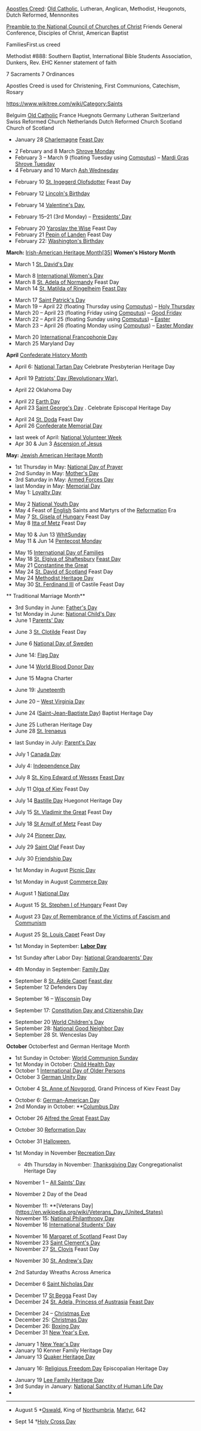 [Apostles Creed](https://en.wikipedia.org/wiki/Apostles%27_Creed): [Old Catholic](https://en.wikipedia.org/wiki/Old_Catholic_Church), Lutheran, Anglican, Methodist, Heugonots, Dutch Reformed, Mennonites

 [Preamble to the National Council of Churches of Christ](https://en.wikipedia.org/wiki/National_Council_of_Churches) Friends General Conference, Disciples of Christ, American Baptist

FamiliesFirst.us creed

Methodist #888: Southern Baptist, International Bible Students Association, Dunkers, Rev. EHC Kenner statement of faith

7 Sacraments 7 Ordinances

Apostles Creed is used for Christening, First Communions, Catechism, Rosary

https://www.wikitree.com/wiki/Category:Saints

Belguim [Old Catholic](https://en.wikipedia.org/wiki/Old_Catholic_Church)
France Huegnots
Germany Lutheran
Switzerland Swiss Reformed Church
Netherlands Dutch Reformed Church
Scotland Church of Scotland 


* January 28 [Charlemagne](https://en.wikipedia.org/wiki/Charlemagne) [Feast Day](https://www.traditioninaction.org/History/A02CharlemagneTribute.html)
- 2 February and 8 March [Shrove Monday](https://en.wikipedia.org/wiki/Shrove_Monday)
-  February 3 – March 9 (floating Tuesday using  [Computus](https://en.wikipedia.org/wiki/Computus "Computus")) –  [Mardi Gras](https://en.wikipedia.org/wiki/Mardi_Gras "Mardi Gras") [Shrove Tuesday](https://en.wikipedia.org/wiki/Shrove_Tuesday)
- 4 February and 10 March [Ash Wednesday](https://en.wikipedia.org/wiki/Ash_Wednesday "Ash Wednesday")
* February 10 [St. Ingegerd Olofsdotter](https://en.wikipedia.org/wiki/Ingegerd_Olofsdotter#Sainthood) Feast Day
- February 12 [Lincoln's Birthday](https://en.wikipedia.org/wiki/Lincoln%27s_Birthday "Lincoln's Birthday")  
* February 14 [Valentine's Day](https://en.wikipedia.org/wiki/Valentine%27s_Day "Valentine's Day"),
- February 15–21 (3rd Monday) – [Presidents' Day](https://en.wikipedia.org/wiki/Presidents%27_Day "Presidents' Day")
* February 20 [Yaroslav the Wise](https://en.wikipedia.org/wiki/Yaroslav_the_Wise#Veneration) Feast Day
* February 21 [Pepin of Landen](https://en.wikipedia.org/wiki/Pepin_of_Landen) Feast Day
* February 22: [Washington's Birthday](https://en.wikipedia.org/wiki/Presidents%27_Day)


 **March:**  [Irish-American Heritage Month](https://en.wikipedia.org/wiki/Irish-American_Heritage_Month "Irish-American Heritage Month")[[35]](https://en.wikipedia.org/wiki/List_of_observances_in_the_United_States_by_presidential_proclamation#cite_note-35)
**Women's History Month**
- March 1 [St. David's Day](https://en.wikipedia.org/wiki/Proposed_St_David%27s_Day_bank_holiday)
* March 8 [International Women's Day](https://en.wikipedia.org/wiki/International_Women%27s_Day)
* March 8 [St. Adela of Normandy](https://en.wikipedia.org/wiki/Adela_of_Normandy) Feast Day
* March 14 [St. Matilda of Ringelheim](https://en.wikipedia.org/wiki/Matilda_of_Ringelheim) [Feast Day](https://www.catholic.org/saints/saint.php?saint_id=307)
- March 17 [Saint Patrick's Day](https://en.wikipedia.org/wiki/Saint_Patrick%27s_Day "Saint Patrick's Day")
-   March 19 – April 22 (floating Thursday using  [Computus](https://en.wikipedia.org/wiki/Computus "Computus")) –  [Holy Thursday](https://en.wikipedia.org/wiki/Holy_Thursday "Holy Thursday")
-   March 20 – April 23 (floating Friday using  [Computus](https://en.wikipedia.org/wiki/Computus "Computus")) –  [Good Friday](https://en.wikipedia.org/wiki/Good_Friday "Good Friday")
-   March 22 – April 25 (floating Sunday using  [Computus](https://en.wikipedia.org/wiki/Computus "Computus")) –  [Easter](https://en.wikipedia.org/wiki/Easter "Easter")
-   March 23 – April 26 (floating Monday using  [Computus](https://en.wikipedia.org/wiki/Computus "Computus")) –  [Easter Monday](https://en.wikipedia.org/wiki/Easter_Monday "Easter Monday")
* March 20 [International Francophonie Day](https://en.wikipedia.org/wiki/International_Francophonie_Day)
* March 25 Maryland Day


 **April** [Confederate History Month](https://en.wikipedia.org/wiki/Confederate_History_Month)
* April 6:  [National Tartan Day](https://en.wikipedia.org/wiki/National_Tartan_Day "National Tartan Day") Celebrate Presbyterian Heritage Day
-   April 19 [Patriots' Day (Revolutionary War)](https://en.wikipedia.org/wiki/Patriots%27_Day "Patriots' Day"), 
* April 22 Oklahoma Day
-  April 22 [Earth Day](https://en.wikipedia.org/wiki/Earth_Day "Earth Day")
-  April 23 [Saint George's Day](https://en.wikipedia.org/wiki/Saint_George%27s_Day) . Celebrate Episcopal Heritage Day 
* April 24 [St. Doda](https://en.wikipedia.org/wiki/Doda_of_Reims) Feast Day
* April 26  [Confederate Memorial Day](https://en.wikipedia.org/wiki/Confederate_Memorial_Day)
-   last week of April:  [National Volunteer Week](https://en.wikipedia.org/wiki/National_Volunteer_Week)
- Apr 30 & Jun 3 [Ascension of Jesus](https://en.wikipedia.org/wiki/Feast_of_the_Ascension)


**May:**  [Jewish American Heritage Month](https://en.wikipedia.org/wiki/Jewish_American_Heritage_Month)
- 1st Thursday in May:  [National Day of Prayer](https://en.wikipedia.org/wiki/National_Day_of_Prayer "National Day of Prayer")
-   2nd Sunday in May:  [Mother's Day](https://en.wikipedia.org/wiki/Mother%27s_Day "Mother's Day")
-   3rd Saturday in May:  [Armed Forces Day](https://en.wikipedia.org/wiki/Armed_Forces_Day "Armed Forces Day")
-   last Monday in May:  [Memorial Day](https://en.wikipedia.org/wiki/Memorial_Day "Memorial Day")
-   May 1:  [Loyalty Day](https://en.wikipedia.org/wiki/Loyalty_Day "Loyalty Day")
* May 2 [National Youth Day](https://en.wikipedia.org/wiki/National_Youth_Day "National Youth Day")
* May 4 Feast of [English](https://en.wikipedia.org/wiki/England "England") Saints and Martyrs of the [Reformation](https://en.wikipedia.org/wiki/Reformation "Reformation") Era
* May 7 [St. Gisela of Hungary](https://en.wikipedia.org/wiki/Gisela_of_Hungary) Feast Day
* May 8 [Itta of Metz](https://en.wikipedia.org/wiki/Itta_of_Metz) Feast Day
- May 10 & Jun 13 [WhitSunday](https://en.wikipedia.org/wiki/Whitsun)
- May 11 & Jun 14 [Pentecost Monday](https://en.wikipedia.org/wiki/Whit_Monday)
* May 15 [International Day of Families](https://en.wikipedia.org/wiki/International_Day_of_Families "International Day of Families")
* May 18 [St. Elgiva of Shaftesbury](https://en.wikipedia.org/wiki/%C3%86lfgifu_of_Shaftesbury) [Feast Day](https://www.catholic.org/saints/saint.php?saint_id=3090)
* May 21 [Constantine the Great](https://en.wikipedia.org/wiki/Constantine_the_Great)
* May 24 [St. David of Scotland](https://en.wikipedia.org/wiki/David_I_of_Scotland) Feast Day
* May 24 [Methodist Heritage Day](https://en.wikipedia.org/wiki/Aldersgate_Day)
* May 30 [St. Ferdinand III](https://en.wikipedia.org/wiki/Ferdinand_III_of_Castile) of Castile Feast Day

** Traditional Marriage Month**
-   3rd Sunday in June:  [Father's Day](https://en.wikipedia.org/wiki/Father%27s_Day "Father's Day")
-   1st Monday in June:  [National Child's Day](https://en.wikipedia.org/w/index.php?title=National_Child%27s_Day&action=edit&redlink=1 "National Child's Day (page does not exist)")
- June 1 [Parents' Day](https://en.wikipedia.org/wiki/Parents%27_Day)
* June 3 [St. Clotilde](https://en.wikipedia.org/wiki/Clotilde) Feast Day
- June 6 [National Day of Sweden](https://en.wikipedia.org/wiki/National_Day_of_Sweden "National Day of Sweden")
* June 14:  [Flag Day](https://en.wikipedia.org/wiki/Flag_Day_in_the_United_States "Flag Day in the United States")
- June 14 [World Blood Donor Day](https://en.wikipedia.org/wiki/World_Blood_Donor_Day)
* June 15 Magna Charter
-   June 19:  [Juneteenth](https://en.wikipedia.org/wiki/Juneteenth "Juneteenth")
* June 20 –  [West Virginia Day](https://en.wikipedia.org/wiki/West_Virginia_Day "West Virginia Day")
-   June 24 ([Saint-Jean-Baptiste Day](https://en.wikipedia.org/wiki/Saint-Jean-Baptiste_Day "Saint-Jean-Baptiste Day")) Baptist Heritage Day
* June 25 Lutheran Heritage Day
* June 28 [St. Irenaeus](https://en.wikipedia.org/wiki/Irenaeus)

-   last Sunday in July:  [Parent's Day](https://en.wikipedia.org/wiki/Parent%27s_Day "Parent's Day")
- July 1 [Canada Day](https://en.wikipedia.org/wiki/Canada_Day)
- July 4: [Independence Day](https://en.wikipedia.org/wiki/Independence_Day_(United_States) "Independence Day (United States)")
- July 8 [St. King Edward of Wessex](https://en.wikipedia.org/wiki/Edward_the_Confessor) [Feast Day](https://highanglicanhaligonian.home.blog/2020/10/13/the-minor-feast-of-edward-the-confessor-king/)
- July 11 [Olga of Kiev](https://en.wikipedia.org/wiki/Olga_of_Kiev) Feast Day
- July 14 [Bastille Day](https://en.wikipedia.org/wiki/Bastille_Day) Huegonot Heritage Day
- July 15 [St. Vladimir the Great](https://en.wikipedia.org/wiki/Vladimir_the_Great) Feast Day
- July 18 [St Arnulf of Metz](https://en.wikipedia.org/wiki/Arnulf_of_Metz) Feast Day
-  July 24 [Pioneer Day](https://en.wikipedia.org/wiki/Pioneer_Day), 
- July 29 [Saint Olaf](https://en.wikipedia.org/wiki/Saint_Olaf) Feast Day
- July 30 [Friendship Day](https://en.wikipedia.org/wiki/Friendship_Day)


- 1st Monday in August [Picnic Day](https://en.wikipedia.org/wiki/Picnic_Day_(Australian_holiday))
- 1st Monday in August [Commerce Day](https://en.wikipedia.org/wiki/Commerce_Day)
- August 1 [National Day](https://en.wikipedia.org/wiki/Swiss_National_Day "Swiss National Day")
- August 15 [St. Stephen I of Hungary](https://en.wikipedia.org/wiki/Stephen_I_of_Hungary) Feast Day
- August 23 [Day of Remembrance of the Victims of Fascism and Communism](https://en.wikipedia.org/wiki/European_Day_of_Remembrance_for_Victims_of_Stalinism_and_Nazism)
- August 25 [St. Louis Capet](https://en.wikipedia.org/wiki/Louis_IX_of_France) Feast Day

-   1st Monday in September:  **[Labor Day](https://en.wikipedia.org/wiki/Labor_Day "Labor Day")**
-   1st Sunday after Labor Day:  [National Grandparents' Day](https://en.wikipedia.org/wiki/National_Grandparents%27_Day "National Grandparents' Day")
-   4th Monday in September:  [Family Day](https://en.wikipedia.org/wiki/Family_Day "Family Day")
* September 8 [St. Adèle Capet](https://www.wikitree.com/wiki/Capet-24) [Feast day](https://familypedia.fandom.com/wiki/Ad%C3%A8le_of_France_(1009-1079))
* September 12 Defenders Day
-   September 16 –  [Wisconsin](https://en.wikipedia.org/wiki/Wisconsin "Wisconsin")  Day
* September 17:  [Constitution Day and Citizenship Day](https://en.wikipedia.org/wiki/Constitution_Day_and_Citizenship_Day "Constitution Day and Citizenship Day") 
- September 20 [World Children's Day](https://en.wikipedia.org/wiki/World_Children%27s_Day)
-   September 28:  [National Good Neighbor Day](https://en.wikipedia.org/wiki/National_Good_Neighbor_Day "National Good Neighbor Day")
-   September 28 St. Wenceslas Day

**October** Octoberfest and German Heritage Month
- 1st Sunday in October: [World Communion Sunday](https://en.wikipedia.org/wiki/World_Communion_Sunday)
-   1st Monday in October:  [Child Health Day](https://en.wikipedia.org/wiki/Child_Health_Day "Child Health Day")
- October 1 [International Day of Older Persons](https://en.wikipedia.org/wiki/International_Day_of_Older_Persons)
- October 3 [German Unity Day](https://en.wikipedia.org/wiki/German_Unity_Day)
* October 4 [St. Anne of Novgorod](https://famouskin.com/famous-kin-menu.php?name=4168+anne+of+kiev), Grand Princess of Kiev Feast Day
-   October 6:  [German-American Day](https://en.wikipedia.org/wiki/German-American_Day "German-American Day")
-   2nd Monday in October:  **[Columbus Day](https://en.wikipedia.org/wiki/Columbus_Day "Columbus Day")
* October 26 [Alfred the Great](https://en.wikipedia.org/wiki/Alfred_the_Great) [Feast Day](https://www.catholic.org/saints/saint.php?saint_id=1262)
- October 30 [Reformation Day](https://en.wikipedia.org/wiki/Reformation_Day "Reformation Day")
- October 31  [Halloween](https://en.wikipedia.org/wiki/Halloween "Halloween"), 

- 1st Monday in November [Recreation Day](https://en.wikipedia.org/wiki/Recreation_Day_holiday)
  -   4th Thursday in November:  [Thanksgiving Day](https://en.wikipedia.org/wiki/Thanksgiving_Day "Thanksgiving Day") Congregationalist Heritage Day
-   November 1 –  [All Saints' Day](https://en.wikipedia.org/wiki/All_Saints%27_Day "All Saints' Day")
* November 2 Day of the Dead
-   November 11:  **[Veterans Day](https://en.wikipedia.org/wiki/Veterans_Day_(United_States) 
-   November 15:  [National Philanthropy Day](https://en.wikipedia.org/wiki/National_Philanthropy_Day "National Philanthropy Day")
- November 16 [International Students' Day](https://en.wikipedia.org/wiki/International_Students%27_Day)
* November 16 [Margaret of Scotland](https://en.wikipedia.org/wiki/Saint_Margaret_of_Scotland) Feast Day
* November 23 [Saint Clement's Day](https://en.wikipedia.org/wiki/Saint_Clement%27s_Day)
* November 27 [St. Clovis](https://en.wikipedia.org/wiki/Clovis_I) Feast Day
- November 30 [St. Andrew's Day](https://en.wikipedia.org/wiki/St._Andrew%27s_Day "St. Andrew's Day")

-   2nd Saturday Wreaths Across America
- December 6 [Saint Nicholas Day](https://en.wikipedia.org/wiki/Saint_Nicholas_Day "Saint Nicholas Day")
* December 17 [St Begga](https://en.wikipedia.org/wiki/Begga) Feast Day
* December 24 [St. Adela, Princess of Austrasia](https://famouskin.com/family-group.php?name=56323+henry+a+wallace&ahnum=29189286215811) [Feast Day](https://www.genealogieonline.nl/en/stamboom-petra-limburg/P6491.php)
-   December 24 –  [Christmas Eve](https://en.wikipedia.org/wiki/Christmas_Eve "Christmas Eve")
- December 25: [Christmas Day](https://en.wikipedia.org/wiki/Christmas)
- December 26: [Boxing Day](https://en.wikipedia.org/wiki/Boxing_Day)
- December 31  [New Year's Eve](https://en.wikipedia.org/wiki/New_Year%27s_Eve "New Year's Eve"), 

  
* January 1  [New Year's Day](https://en.wikipedia.org/wiki/New_Year%27s_Day)
* January 10 Kenner Family Heritage Day
* January 13 [Quaker Heritage Day](https://en.wikipedia.org/wiki/George_Fox)
-   January 16:  [Religious Freedom Day](https://en.wikipedia.org/wiki/National_Religious_Freedom_Day "National Religious Freedom Day") Episcopalian Heritage Day
* January 19 [Lee Family Heritage Day](https://en.wikipedia.org/wiki/Robert_E._Lee_Day)
* 3rd Sunday in January:  [National Sanctity of Human Life Day](https://en.wikipedia.org/wiki/National_Sanctity_of_Human_Life_Day "National Sanctity of Human Life Day")
* 

--------------

-   August 5 *[Oswald](https://en.wikipedia.org/wiki/Oswald_of_Northumbria "Oswald of Northumbria"), King of  [Northumbria](https://en.wikipedia.org/wiki/Northumbria "Northumbria"),  [Martyr](https://en.wikipedia.org/wiki/Martyr "Martyr"), 642


-   Sept 14 †[Holy Cross Day](https://en.wikipedia.org/wiki/Feast_of_the_Cross "Feast of the Cross")

